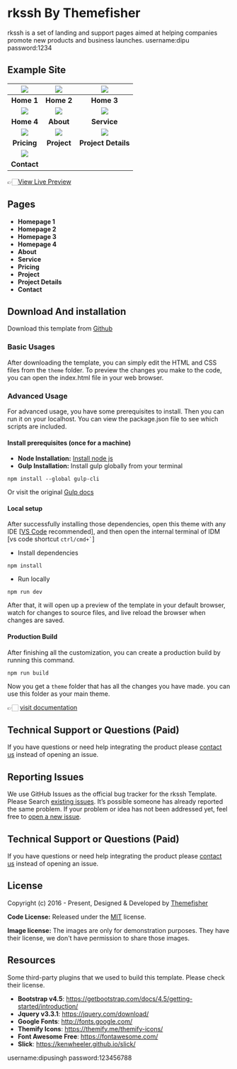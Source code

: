 # rkssh By Themefisher

rkssh is a set of landing and support pages aimed at helping companies promote new products and business launches.
username:dipu
password:1234
<!-- demo -->
## Example Site

| [![](screenshots/index1.png)](https://demo.themefisher.com/rkssh/) | [![](screenshots/index2.png)](https://demo.themefisher.com/rkssh/index-2.html) | [![](screenshots/index3.png)](https://demo.themefisher.com/rkssh/index-3.html) |
|:---:|:---:|:---:|
| **Home 1**  | **Home 2**  | **Home 3** |
| [![](screenshots/index4.png)](https://demo.themefisher.com/rkssh/index-4.html) | [![](screenshots/about.png)](https://demo.themefisher.com/rkssh/about.html) | [![](screenshots/service.png)](https://demo.themefisher.com/rkssh/service.html) |
| **Home 4** | **About** | **Service** |
| [![](screenshots/pricing.png)](https://demo.themefisher.com/rkssh/pricing.html) | [![](screenshots/projects.png)](https://demo.themefisher.com/rkssh/project.html) | [![](screenshots/project-details.png)](https://demo.themefisher.com/rkssh/project-details.html) |
| **Pricing** | **Project** | **Project Details** |
| [![](screenshots/contact.png)](https://demo.themefisher.com/rkssh/contact.html) |
| **Contact** |

👉🏻[View Live Preview](https://demo.themefisher.com/rkssh/)

<!-- pages -->
## Pages

* **Homepage 1**
* **Homepage 2**
* **Homepage 3**
* **Homepage 4**
* **About**
* **Service**
* **Pricing**
* **Project**
* **Project Details**
* **Contact**

<!-- download -->
## Download And installation

Download this template from [Github](https://github.com/themefisher/rkssh/archive/main.zip)

<!-- installation -->
### Basic Usages

After downloading the template, you can simply edit the HTML and CSS files from the `theme` folder. To preview the changes you make to the code, you can open the index.html file in your web browser.

### Advanced Usage

For advanced usage, you have some prerequisites to install. Then you can run it on your localhost. You can view the package.json file to see which scripts are included.

#### Install prerequisites (once for a machine)

* **Node Installation:** [Install node js](https://nodejs.org/en/download/)
* **Gulp Installation:** Install gulp globally from your terminal

```
npm install --global gulp-cli
```

Or visit the original [Gulp docs](https://gulpjs.com/docs/en/getting-started/quick-start)

#### Local setup

After successfully installing those dependencies, open this theme with any IDE [[VS Code](https://code.visualstudio.com/) recommended], and then open the internal terminal of IDM [vs code shortcut <code>ctrl/cmd+\`</code>]

* Install dependencies

```
npm install
```

* Run locally

```
npm run dev
```

After that, it will open up a preview of the template in your default browser, watch for changes to source files, and live reload the browser when changes are saved.

#### Production Build

After finishing all the customization, you can create a production build by running this command.

```
npm run build
```

Now you get a `theme` folder that has all the changes you have made. you can use this folder as your main theme.

👉🏻 [visit documentation](https://docs.themefisher.com/rkssh/)

<!-- support -->
## Technical Support or Questions (Paid)

If you have questions or need help integrating the product please [contact us](mailto:mehedi@themefisher.com) instead of opening an issue.

<!-- reporting issue -->
## Reporting Issues

We use GitHub Issues as the official bug tracker for the rkssh Template. Please Search [existing issues](https://github.com/themefisher/rkssh-It-Solutions-Corporate-Template/issues). It’s possible someone has already reported the same problem.
If your problem or idea has not been addressed yet, feel free to [open a new issue](https://github.com/themefisher/rkssh-It-Solutions-Corporate-Template/issues).

<!-- support -->
## Technical Support or Questions (Paid)

If you have questions or need help integrating the product please [contact us](mailto:mehedi@themefisher.com) instead of opening an issue.

<!-- license -->
## License

Copyright (c) 2016 - Present, Designed & Developed by [Themefisher](https://themefisher.com)

**Code License:** Released under the [MIT](https://github.com/themefisher/rkssh/blob/main/LICENSE) license.

**Image license:** The images are only for demonstration purposes. They have their license, we don't have permission to share those images.

<!-- resources -->
## Resources

Some third-party plugins that we used to build this template. Please check their license.

* **Bootstrap v4.5**: <https://getbootstrap.com/docs/4.5/getting-started/introduction/>
* **Jquery v3.3.1**: <https://jquery.com/download/>
* **Google Fonts**: <http://fonts.google.com/>
* **Themify Icons**: <https://themify.me/themify-icons/>
* **Font Awesome Free**: <https://fontawesome.com/>
* **Slick**: <https://kenwheeler.github.io/slick/>

username:dipusingh
password:123456788

